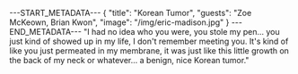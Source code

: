 ---START_METADATA---
{
  "title": "Korean Tumor",
  "guests": "Zoe McKeown, Brian Kwon",
  "image": "/img/eric-madison.jpg"
}
---END_METADATA---
"I had no idea who you were, you stole my pen... you just kind of showed up in my life, I don't remember meeting you. It's kind of like you just permeated in my membrane, it was just like this little growth on the back of my neck or whatever... a benign, nice Korean tumor."
